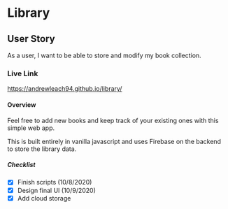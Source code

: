 # Library
## User Story
As a user, I want to be able to store and modify my book collection.

### Live Link
https://andrewleach94.github.io/library/

#### Overview
Feel free to add new books and keep track of your existing ones with this simple web app. 

This is built entirely in vanilla javascript and uses Firebase on the backend to store the library data.


##### Checklist
- [x] Finish scripts (10/8/2020) 
- [x] Design final UI (10/9/2020)
- [x] Add cloud storage
